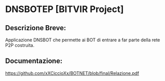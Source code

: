 # DNSBOTEP [BITVIR Project]

## Descrizione Breve:
Applicazione DNSBOT che permette ai BOT di entrare a far parte della rete P2P costruita.

## Documentazione:
https://github.com/xXCiccioXx/BOTNET/blob/final/Relazione.pdf

